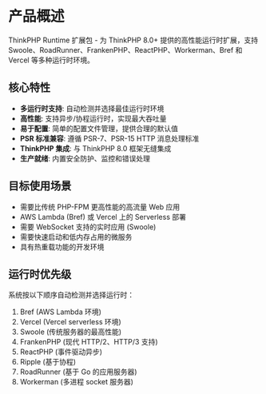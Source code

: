 # 产品概述

ThinkPHP Runtime 扩展包 - 为 ThinkPHP 8.0+ 提供的高性能运行时扩展，支持 Swoole、RoadRunner、FrankenPHP、ReactPHP、Workerman、Bref 和 Vercel 等多种运行时环境。

## 核心特性

- **多运行时支持**: 自动检测并选择最佳运行时环境
- **高性能**: 支持异步/协程运行时，实现最大吞吐量
- **易于配置**: 简单的配置文件管理，提供合理的默认值
- **PSR 标准兼容**: 遵循 PSR-7、PSR-15 HTTP 消息处理标准
- **ThinkPHP 集成**: 与 ThinkPHP 8.0 框架无缝集成
- **生产就绪**: 内置安全防护、监控和错误处理

## 目标使用场景

- 需要比传统 PHP-FPM 更高性能的高流量 Web 应用
- AWS Lambda (Bref) 或 Vercel 上的 Serverless 部署
- 需要 WebSocket 支持的实时应用 (Swoole)
- 需要快速启动和低内存占用的微服务
- 具有热重载功能的开发环境

## 运行时优先级

系统按以下顺序自动检测并选择运行时：
1. Bref (AWS Lambda 环境)
2. Vercel (Vercel serverless 环境)  
3. Swoole (传统服务器的最高性能)
4. FrankenPHP (现代 HTTP/2、HTTP/3 支持)
5. ReactPHP (事件驱动异步)
6. Ripple (基于协程)
7. RoadRunner (基于 Go 的应用服务器)
8. Workerman (多进程 socket 服务器)
